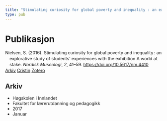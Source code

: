 ```yaml
---
title: "Stimulating curiosity for global poverty and inequality : an explorative study of students' experiences with the exhibition A world at stake"
type: pub
---
```

<h1>Publikasjon</h1>
<article id="csl-bib-container-2QCEBD99" class="csl-bib-container">
  <div class="csl-bib-body" style="line-height: 1.35; padding-left: 1em; text-indent:-1em;">
  <div class="csl-entry">Nielsen, S. (2016). Stimulating curiosity for global poverty and inequality&#x202F;: an explorative study of students&#x2019; experiences with the exhibition A world at stake. <i>Nordisk Museologi</i>, <i>2</i>, 41&#x2013;59. <a href="https://doi.org/10.5617/nm.4410">https://doi.org/10.5617/nm.4410</a></div>
</div>
  <div class="csl-bib-buttons">
    <a href="#taxonomy-article-2QCEBD99" class="csl-bib-button">Arkiv</a>
    <a href="https://app.cristin.no/results/show.jsf?id=1421001" alt="Cristin URL" class="csl-bib-button">Cristin</a>
    <a href="http://zotero.org/groups/5022929/items/2QCEBD99" alt="Zotero URL" class="csl-bib-button">Zotero</a>
  </div>
  <div id="csl-bib-meta-container-2QCEBD99"></div>
</article>
<div id="csl-bib-meta-2QCEBD99" class="csl-bib-meta">
  <article id="taxonomy-article-2QCEBD99" class="taxonomy-article">
    <h1>Arkiv</h1>
    <ul>
      <li>Høgskolen i Innlandet</li>
      <li>Fakultet for lærerutdanning og pedagogikk</li>
      <li>2017</li>
      <li>Januar</li>
    </ul>
  </article>
</div>
